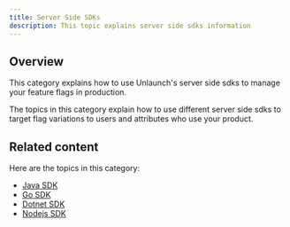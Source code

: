 ```yaml
---
title: Server Side SDKs
description: This topic explains server side sdks information
---
```


## Overview

This category explains how to use Unlaunch's server side sdks to manage your feature flags in production.

The topics in this category explain how to use different server side sdks to target flag variations to users and attributes who use your product.

## Related content

Here are the topics in this category:

* [Java SDK](/docs/sdks/java-sdk)
* [Go SDK](/docs/sdks/go-sdk)
* [Dotnet SDK](/docs/sdks/dotnet-sdk)
* [Nodejs SDK](/docs/sdks/nodejs-sdk)